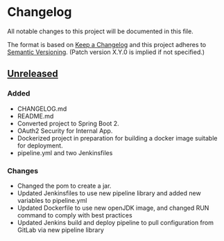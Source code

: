 # Changelog
All notable changes to this project will be documented in this file.

The format is based on [Keep a Changelog](http://keepachangelog.com/en/1.0.0/)
and this project adheres to [Semantic Versioning](http://semver.org/spec/v2.0.0.html). (Patch version X.Y.0 is implied if not specified.)

## [Unreleased]

### Added
- CHANGELOG.md
- README.md
- Converted project to Spring Boot 2.
- OAuth2 Security for Internal App.
- Dockerized project in preparation for building a docker image suitable for deployment.
- pipeline.yml and two Jenkinsfiles

### Changes
- Changed the pom to create a jar.
- Updated Jenkinsfiles to use new pipeline library and added new variables to pipeline.yml
- Updated Dockerfile to use new openJDK image, and changed RUN command to comply with best practices
- Updated Jenkins build and deploy pipeline to pull configuration from GitLab via new pipeline library

[Unreleased]: https://github.com/NWQMC/qw_portal_services/compare/qw_portal_services-1.4...master
